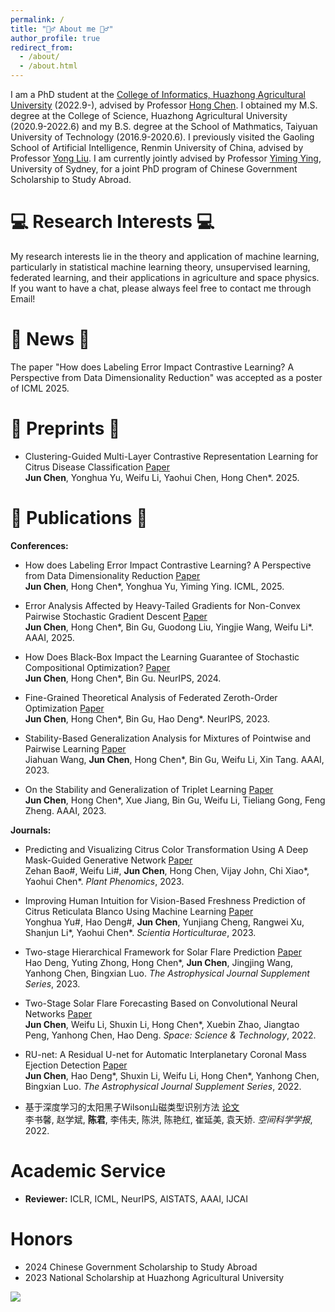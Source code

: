 ```yaml
---
permalink: /
title: "🙋‍♂️ About me 🙋‍♂️"
author_profile: true
redirect_from: 
  - /about/
  - /about.html
---
```


I am a PhD student at the [College of Informatics, Huazhong Agricultural University](https://coi.hzau.edu.cn/) (2022.9-), advised by Professor [Hong Chen](https://chenhongml.github.io/). I obtained my M.S. degree at the College of Science, Huazhong Agricultural University (2020.9-2022.6) and my B.S. degree at the School of Mathmatics, Taiyuan University of Technology (2016.9-2020.6). I previously visited the Gaoling School of Artificial Intelligence, Renmin University of China, advised by Professor [Yong Liu](https://liuyonggsai.github.io/chinese/). I am currently jointly advised by Professor [Yiming Ying](https://www.sydney.edu.au/science/about/our-people/academic-staff/yiming-ying.html), University of Sydney, for a joint PhD program of Chinese Government Scholarship to Study Abroad.

💻 Research Interests 💻
======
My research interests lie in the theory and application of machine learning, particularly in statistical machine learning theory, unsupervised learning, federated learning, and their applications in agriculture and space physics. If you want to have a chat, please always feel free to contact me through Email!

🎊 News 🎊
======
The paper "How does Labeling Error Impact Contrastive Learning? A Perspective from Data Dimensionality Reduction" was accepted as a poster of ICML 2025.

📄 Preprints 📄
======

- Clustering-Guided Multi-Layer Contrastive Representation Learning for Citrus Disease Classification [Paper](https://arxiv.org/pdf/2507.11171)<br>**Jun Chen**, Yonghua Yu, Weifu Li, Yaohui Chen, Hong Chen*. 2025.

📄 Publications 📄
======

**Conferences:**
- How does Labeling Error Impact Contrastive Learning? A Perspective from Data Dimensionality Reduction [Paper](https://arxiv.org/pdf/2507.11161)<br>**Jun Chen**, Hong Chen\*, Yonghua Yu, Yiming Ying. ICML, 2025.

- Error Analysis Affected by Heavy-Tailed Gradients for Non-Convex Pairwise Stochastic Gradient Descent [Paper](https://ojs.aaai.org/index.php/AAAI/article/view/33735#:~:text=This%20paper%20considers%20the%20impact%20of%20the%20heavy-tailed,SGD%20by%20investigating%20its%20generalization%20and%20optimization%20jointly.)
<br>**Jun Chen**, Hong Chen\*, Bin Gu, Guodong Liu, Yingjie Wang, Weifu Li\*. AAAI, 2025.

- How Does Black-Box Impact the Learning Guarantee of Stochastic Compositional Optimization? [Paper](https://neurips.cc/virtual/2024/poster/96688)
<br>**Jun Chen**, Hong Chen\*, Bin Gu. NeurIPS, 2024.

- Fine-Grained Theoretical Analysis of Federated Zeroth-Order Optimization [Paper](https://papers.nips.cc/paper_files/paper/2023/hash/aaa973f65b98c96e5f850d706464a3c4-Abstract-Conference.html)
<br>**Jun Chen**, Hong Chen\*, Bin Gu, Hao Deng\*. NeurIPS, 2023.

- Stability-Based Generalization Analysis for Mixtures of Pointwise and Pairwise Learning [Paper](https://ojs.aaai.org/index.php/AAAI/article/view/26205)
<br>Jiahuan Wang, **Jun Chen**, Hong Chen\*, Bin Gu, Weifu Li, Xin Tang. AAAI, 2023.

- On the Stability and Generalization of Triplet Learning [Paper](https://ojs.aaai.org/index.php/AAAI/article/view/25859)
<br>**Jun Chen**, Hong Chen\*, Xue Jiang, Bin Gu, Weifu Li, Tieliang Gong, Feng Zheng. AAAI, 2023.

**Journals:**
- Predicting and Visualizing Citrus Color Transformation Using A Deep Mask-Guided Generative Network [Paper](https://spj.science.org/doi/10.34133/plantphenomics.0057)
<br>Zehan Bao#, Weifu Li#, **Jun Chen**, Hong Chen, Vijay John, Chi Xiao\*, Yaohui Chen\*. *Plant Phenomics*, 2023.

- Improving Human Intuition for Vision-Based Freshness Prediction of Citrus Reticulata Blanco Using Machine Learning [Paper](https://www.sciencedirect.com/science/article/pii/S0304423823004715)
<br>Yonghua Yu#, Hao Deng#, **Jun Chen**, Yunjiang Cheng, Rangwei Xu, Shanjun Li\*, Yaohui Chen\*. *Scientia Horticulturae*, 2023.

- Two-stage Hierarchical Framework for Solar Flare Prediction [Paper](https://iopscience.iop.org/article/10.3847/1538-4365/acebbe/meta)
<br>Hao Deng, Yuting Zhong, Hong Chen\*, **Jun Chen**, Jingjing Wang, Yanhong Chen, Bingxian Luo. *The Astrophysical Journal Supplement Series*, 2023.

- Two-Stage Solar Flare Forecasting Based on Convolutional Neural Networks [Paper](https://spj.science.org/doi/10.34133/2022/9761567)
<br>**Jun Chen**, Weifu Li, Shuxin Li, Hong Chen\*, Xuebin Zhao, Jiangtao Peng, Yanhong Chen, Hao Deng. *Space: Science & Technology*, 2022.

- RU-net: A Residual U-net for Automatic Interplanetary Coronal Mass Ejection Detection [Paper](https://doi.org/10.3847/1538-4365/ac4587)
<br>**Jun Chen**, Hao Deng\*, Shuxin Li, Weifu Li, Hong Chen*, Yanhong Chen, Bingxian Luo. *The Astrophysical Journal Supplement Series*, 2022.

- 基于深度学习的太阳黑子Wilson山磁类型识别方法 [论文](https://www.cjss.ac.cn/cn/article/doi/10.11728/cjss2022.03.210107004)
<br>李书馨, 赵学斌, **陈君**, 李伟夫, 陈洪, 陈艳红, 崔延美, 袁天娇. *空间科学学报*, 2022.

Academic Service
======
- **Reviewer:** ICLR, ICML, NeurIPS, AISTATS, AAAI, IJCAI

Honors
======
- 2024 Chinese Government Scholarship to Study Abroad
- 2023 National Scholarship at Huazhong Agricultural University

![](https://komarev.com/ghpvc/?username=cjml0808)
